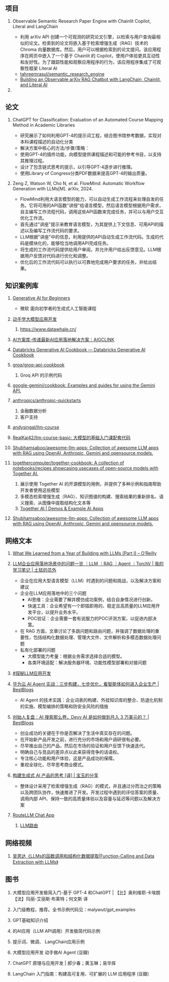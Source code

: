 ## 项目

1. Observable Semantic Research Paper Engine with Chainlit Copilot, Literal and LangChain

   - 利用 arXiv API 创建一个可观测的研究论文引擎，以检索与用户查询最相似的论文。检索到的论文将嵌入基于检索增强生成（RAG）技术的 Chroma 向量数据库。然后，用户可以根据检索到的论文提问。该应用程序在网页中嵌入了一个基于 Chainlit 的 Copilot，使用户体验更具互动性和友好性。为了跟踪性能和观察应用程序的行为，该应用程序集成了可观察性框架 Literal AI
   - [tahreemrasul/semantic_research_engine](https://github.com/tahreemrasul/semantic_research_engine)
   - [Building an Observable arXiv RAG Chatbot with LangChain, Chainlit, and Literal AI](https://towardsdatascience.com/building-an-observable-arxiv-rag-chatbot-with-langchain-chainlit-and-literal-ai-9c345fcd1cd8)

2. 

## 论文

1. ChatGPT for Classification: Evaluation of an Automated Course Mapping Method in Academic Libraries
   - 研究展示了如何利用GPT-4的提示词工程，结合图书馆参考数据，实现对本科课程描述的自动化分类
   - 解决方案中核心的方法/步骤/策略：
	- 使用GPT-4的插件功能，向模型提供课程描述和可能的参考书目，以支持其推理过程。
	- 设计了包含链式思考的提示，以引导GPT-4逐步进行推理。
	- 使用Library of Congress分类PDF数据来提高GPT-4的输出质量。
  
2. Zeng Z, Watson W, Cho N, et al. FlowMind: Automatic Workflow Generation with LLMs[M]. arXiv, 2024.
   - FlowMind利用大语言模型的能力，可以自动生成工作流程来处理自发的任务。它将可用的API函数"讲授"给语言模型，然后语言模型根据用户需求，自主编写工作流程代码，调用这些API函数来完成任务，并可以与用户交互优化工作流。
   - 首先通过"讲座"提示来教育语言模型，为其提供上下文信息、可用API的描述以及编写工作流代码的要求。
   - LLM根据"讲座"中的信息，利用提供的API自动生成工作流代码。生成的代码是模块化的，能够恰当地调用API完成任务。
   - 将生成的工作流代码提供给用户审阅，并允许用户给出反馈意见。LLM根据用户反馈对代码进行优化和调整。
   - 优化后的工作流代码可以执行以可靠地完成用户要求的任务，并给出结果。


## 知识案例库

1. [Generative AI for Beginners](https://microsoft.github.io/generative-ai-for-beginners/#/translations/cn/)
   - 微软 面向初学者的生成式人工智能课程
  
2. [动手学大模型应用开发](https://datawhalechina.github.io/llm-universe/#/)
   1. https://www.datawhale.cn/
3. [AI方案库-传递最新AI应用落地解决方案｜AIGCLINK](https://d.aigclink.ai/fe1ce99bc6a64266aa1ee5479c8e6da6?v=8f252a54730e49f4b8caf897b7ae49f6)
4. [Databricks Generative AI Cookbook — Databricks Generative AI Cookbook](https://ai-cookbook.io/)
5. [groq/groq-api-cookbook](https://github.com/groq/groq-api-cookbook)
   1. Groq API 的示例代码
6. [google-gemini/cookbook: Examples and guides for using the Gemini API.](https://github.com/google-gemini/cookbook)
7. [anthropics/anthropic-quickstarts](https://github.com/anthropics/anthropic-quickstarts/)
   1. 金融数据分析
   2. 客户支持
8. [andysingal/llm-course](https://github.com/andysingal/llm-course)
9.  [RealKai42/llm-course-basic: 大模型的基础入门课配套代码](https://github.com/RealKai42/llm-course-basic/tree/main)
10. [Shubhamsaboo/awesome-llm-apps: Collection of awesome LLM apps with RAG using OpenAI, Anthropic, Gemini and opensource models.](https://github.com/Shubhamsaboo/awesome-llm-apps)
11. [togethercomputer/together-cookbook: A collection of notebooks/recipes showcasing usecases of open-source models with Together AI.](https://github.com/togethercomputer/together-cookbook)
    1.  展示使用 Together AI 的开源模型的用例，并提供了多种示例和指南帮助开发者使用这些模型
    2.  多模态检索增强生成（RAG）、知识图谱的构建、搜索结果的重新排名、语义搜索、从图像中提取结构化文本等
    3.  [Together AI | Demos & Example AI Apps](https://www.together.ai/demos)
12. [Shubhamsaboo/awesome-llm-apps: Collection of awesome LLM apps with RAG using OpenAI, Anthropic, Gemini and opensource models.](https://github.com/Shubhamsaboo/awesome-llm-apps)


## 网络文本

1. [What We Learned from a Year of Building with LLMs (Part I) – O’Reilly](https://www.oreilly.com/radar/what-we-learned-from-a-year-of-building-with-llms-part-i/)

2. [LLM企业应用落地场景中的问题一览 ｜LLM ｜RAG ｜Agent ｜TorchV | 我的学习笔记 | 土猛的员外](https://luxiangdong.com/2024/05/18/llmentprise/)
   - 企业在应用大型语言模型（LLM）时遇到的问题和挑战，以及解决方案和建议
   - 企业在LLM应用落地中的三个问题
      - AI思维：企业需要了解并模仿成功案例，结合自身情况进行创新。
      - 快速工具：企业希望有一个即插即用的、稳定且高质量的LLM应用开发平台，以提升业务水平。
      - POC验证：企业需要一套有说服力的POC评测方案，以促进内部决策。
   - 在 RAG 方面，文章讨论了多跳问题和路由问题，并强调了数据处理的重要性，包括结构化数据处理、管理大文件、文件解析和多模态数据处理问题
   - 私有化部署的问题
     - 大模型能力考量：根据业务需求选择合适的模型。
     - 各类环境适配：解决服务器环境、功能性模型部署和对接问题
3. [#探秘LLM应用开发](https://mp.weixin.qq.com/mp/appmsgalbum?__biz=MzA5MTIxNTY4MQ==&action=getalbum&album_id=2959126655292211206#wechat_redirect)

4. [华为云 AI Agent 实战：三步构建，七步优化，看智能体如何进入企业生产 | BestBlogs](https://www.bestblogs.dev/article/f208ea)
   -  AI Agent 的技术实践：企业词表的构建、外挂知识库的整合、防退化机制的实施、模型编排的策略和防安全风险的措施
  
5. [创始人复盘：AI 搜索那么卷，Devv AI 是如何做到月入 3 万美元的？ | BestBlogs](https://www.bestblogs.dev/article/71abf2)
   - 创业成功的关键在于你是否解决了生活中真实存在的问题。
   - 在开始新产品开发之前，进行充分的市场和用户调研很有必要。
   - 尽早推出自己的产品，然后在市场的验证和用户反馈下快速迭代。
   - 明确自己与竞品的差异点以此来获得竞争的话语权。
   - 专注核心功能和用户体验，这是产品成功的保障。
   - 重视全球化、尽早思考商业模式。
6. [构建生成式 AI 产品的思考 [译] | 宝玉的分享](https://baoyu.io/translations/generative-ai/musings-on-building-a-generative-ai-product)
   - 整体设计采用了检索增强生成（RAG）的模式，并且通过分而治之的策略以及跨团队协作，快速推进了开发。开发过程中遇到的评估答案的质量、调用内部 API、保持一致的高质量体验以及容量与延迟等问题以及解决方案

7. [RouteLLM Chat App](https://github.com/Shubhamsaboo/awesome-llm-apps/tree/main/llm_router_app)
   1. [LLM路由](https://github.com/lm-sys/RouteLLM/tree/main)

## 网络视频

1. [吴恩达《LLMs的函数调用和结构化数据提取|Function-Calling and Data Extraction with LLMs》](https://www.bilibili.com/video/BV1pw4m1e7U3/?vd_source=1d3b1df26617554772f26729180cff38)

## 图书
1. 大模型应用开发极简入门-基于 GPT-4 和ChatGPT | 【比】奥利维耶·卡埃朗【法】玛丽-艾丽斯·布莱特；何文斯 译
  1. 入门级教程，推荐。全书示例代码见：malywut/gpt_examples
  2. GPT基础知识介绍
  3. 的AI应用（LLM API调用）开发极简代码示例
  4. 提示词、微调、 LangChain应用示例
   
2. 大模型应用开发 动手做AI Agent (豆瓣)
3. ChatGPT 原理与应用开发 | 郝少春；黄玉琳；易华挥
4. LangChain 入门指南：构建高可复用、可扩展的 LLM 应用程序 (豆瓣)
